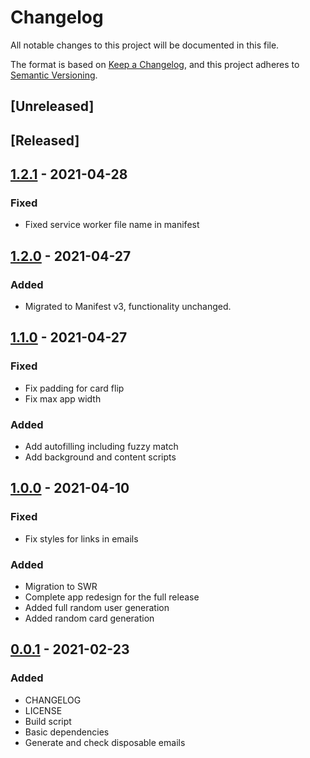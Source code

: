 [0.0.1]: https://github.com/aliraslan/throwaway/releases/tag/0.0.1
[1.0.0]: https://github.com/aliraslan/throwaway/releases/tag/1.0.0
[1.1.0]: https://github.com/aliraslan/throwaway/releases/tag/1.1.0
[1.2.0]: https://github.com/aliraslan/throwaway/releases/tag/1.2.0
[1.2.1]: https://github.com/aliraslan/throwaway/releases/tag/1.2.1
# Changelog

All notable changes to this project will be documented in this file.

The format is based on [Keep a Changelog](https://keepachangelog.com/en/1.0.0/),
and this project adheres to [Semantic Versioning](https://semver.org/spec/v2.0.0.html).

## [Unreleased]

## [Released]

## [1.2.1] - 2021-04-28
### Fixed
- Fixed service worker file name in manifest

## [1.2.0] - 2021-04-27
### Added
- Migrated to Manifest v3, functionality unchanged. 

## [1.1.0] - 2021-04-27
### Fixed
- Fix padding for card flip
- Fix max app width

### Added
- Add autofilling including fuzzy match
- Add background and content scripts

## [1.0.0] - 2021-04-10

### Fixed
- Fix styles for links in emails

### Added
- Migration to SWR
- Complete app redesign for the full release
- Added full random user generation
- Added random card generation

## [0.0.1] - 2021-02-23

### Added
- CHANGELOG
- LICENSE
- Build script
- Basic dependencies
- Generate and check disposable emails
